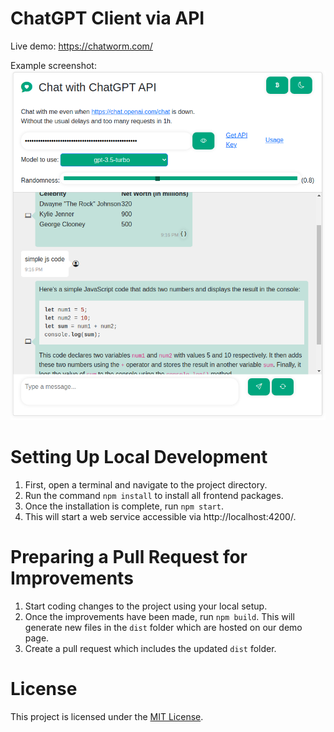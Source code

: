 # ChatGPT Client via API

Live demo: https://chatworm.com/

Example screenshot:  
![alt text](src/assets/demo_screenshot.png "Example Screenshot")

# Setting Up Local Development
1. First, open a terminal and navigate to the project directory.
2. Run the command `npm install` to install all frontend packages.
3. Once the installation is complete, run `npm start`. 
4. This will start a web service accessible via http://localhost:4200/.

# Preparing a Pull Request for Improvements
1. Start coding changes to the project using your local setup.
2. Once the improvements have been made, run `npm build`. This will generate new files in the `dist` folder which are hosted on our demo page.
3. Create a pull request which includes the updated `dist` folder.

# License
This project is licensed under the [MIT License](./LICENSE).
